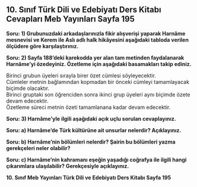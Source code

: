 ## 10. Sınıf Türk Dili ve Edebiyatı Ders Kitabı Cevapları Meb Yayınları Sayfa 195

**Soru: 1) Grubunuzdaki arkadaşlarınızla fikir alışverişi yaparak Harnâme mesnevisi ve Kerem ile Aslı adlı halk hikâyesini aşağıdaki tabloda verilen ölçüdere göre karşılaştırınız.**

**Soru: 2) Sayfa 188’deki karekodda yer alan tam metinden faydalanarak Harnâme’yi özedeyiniz. Özetleme için aşağıdaki basamakları takip ediniz.**

Birinci grubun üyeleri sırayla birer özet cümlesi söyleyecektir.  
 Cümleler metnin bağlamından kopmadan bir önceki cümleyi tamamlayacak biçimde olacaktır.  
 Birinci gruptaki son öğrenciden sonra ikinci grup üyeleri aynı biçimde özete devam edecektir.  
 Özetleme süreci metnin özeti tamamlanana kadar devam edecektir.

**Soru: 3) Harnâme’yle ilgili aşağıdaki açık uçlu sorulan cevaplayınız.**

**Soru: a) Harnâme’de Türk kültürüne ait unsurlar nelerdir? Açıklayınız.**

**Soru: b) Harnâme’nin bölümleri nelerdir? Şairin bu bölümleri yazma gerekçeleri neler olabilir?**

**Soru: c) Harnâme’nin kahramanı eşeğin yaşadığı coğrafya ile ilgili hangi çıkarımlara ulaşılabilir? Gerekçesiyle açıklayınız.**

**10. Sınıf Meb Yayınları Türk Dili ve Edebiyatı Ders Kitabı Sayfa 195**
